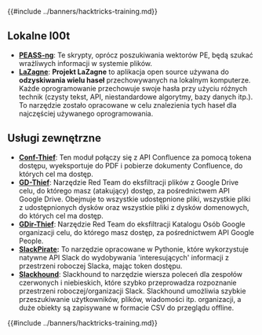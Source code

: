 {{#include ../banners/hacktricks-training.md}}

## **Lokalne l00t**

- [**PEASS-ng**](https://github.com/carlospolop/PEASS-ng): Te skrypty, oprócz poszukiwania wektorów PE, będą szukać wrażliwych informacji w systemie plików.
- [**LaZagne**](https://github.com/AlessandroZ/LaZagne): **Projekt LaZagne** to aplikacja open source używana do **odzyskiwania wielu haseł** przechowywanych na lokalnym komputerze. Każde oprogramowanie przechowuje swoje hasła przy użyciu różnych technik (czysty tekst, API, niestandardowe algorytmy, bazy danych itp.). To narzędzie zostało opracowane w celu znalezienia tych haseł dla najczęściej używanego oprogramowania.

## **Usługi zewnętrzne**

- [**Conf-Thief**](https://github.com/antman1p/Conf-Thief): Ten moduł połączy się z API Confluence za pomocą tokena dostępu, wyeksportuje do PDF i pobierze dokumenty Confluence, do których cel ma dostęp.
- [**GD-Thief**](https://github.com/antman1p/GD-Thief): Narzędzie Red Team do eksfiltracji plików z Google Drive celu, do którego masz (atakujący) dostęp, za pośrednictwem API Google Drive. Obejmuje to wszystkie udostępnione pliki, wszystkie pliki z udostępnionych dysków oraz wszystkie pliki z dysków domenowych, do których cel ma dostęp.
- [**GDir-Thief**](https://github.com/antman1p/GDir-Thief): Narzędzie Red Team do eksfiltracji Katalogu Osób Google organizacji celu, do którego masz dostęp, za pośrednictwem API Google People.
- [**SlackPirate**](https://github.com/emtunc/SlackPirate)**:** To narzędzie opracowane w Pythonie, które wykorzystuje natywne API Slack do wydobywania 'interesujących' informacji z przestrzeni roboczej Slacka, mając token dostępu.
- [**Slackhound**](https://github.com/BojackThePillager/Slackhound): Slackhound to narzędzie wiersza poleceń dla zespołów czerwonych i niebieskich, które szybko przeprowadza rozpoznanie przestrzeni roboczej/organizacji Slack. Slackhound umożliwia szybkie przeszukiwanie użytkowników, plików, wiadomości itp. organizacji, a duże obiekty są zapisywane w formacie CSV do przeglądu offline.

{{#include ../banners/hacktricks-training.md}}

